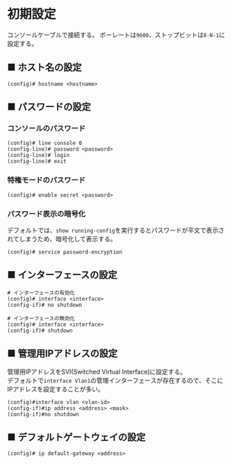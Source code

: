 # 初期設定
コンソールケーブルで接続する。
ボーレートは`9600`、ストップビットは`8-N-1`に設定する。

## ■ ホスト名の設定
```
(config)# hostname <hostname>
```

## ■ パスワードの設定
### コンソールのパスワード
```
(config)# line console 0
(config-line)# password <password>
(config-line)# login
(config-line)# exit
```
### 特権モードのパスワード
```
(config)# enable secret <password>
```
### パスワード表示の暗号化
デフォルトでは、`show running-config`を実行するとパスワードが平文で表示されてしまうため、暗号化して表示する。
```
(config)# service password-encryption
```

## ■ インターフェースの設定
```
# インターフェースの有効化
(config)# interface <interface>
(config-if)# no shutdown

# インターフェースの無効化
(config)# interface <interface>
(config-if)# shutdown
```

## ■ 管理用IPアドレスの設定
管理用IPアドレスをSVI(Switched Virtual Interface)に設定する。  
デフォルトで`interface Vlan1`の管理インターフェースが存在するので、そこにIPアドレスを設定することが多い。
```
(config)#interface vlan <vlan-id>
(config-if)#ip address <address> <mask>
(config-if)#no shutdown
```

## ■ デフォルトゲートウェイの設定
```
(config)# ip default-gateway <address>
```
